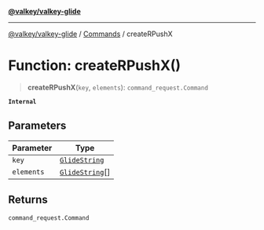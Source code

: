 [**@valkey/valkey-glide**](../../README.md)

***

[@valkey/valkey-glide](../../modules.md) / [Commands](../README.md) / createRPushX

# Function: createRPushX()

> **createRPushX**(`key`, `elements`): `command_request.Command`

**`Internal`**

## Parameters

| Parameter | Type |
| ------ | ------ |
| `key` | [`GlideString`](../../BaseClient/type-aliases/GlideString.md) |
| `elements` | [`GlideString`](../../BaseClient/type-aliases/GlideString.md)[] |

## Returns

`command_request.Command`
